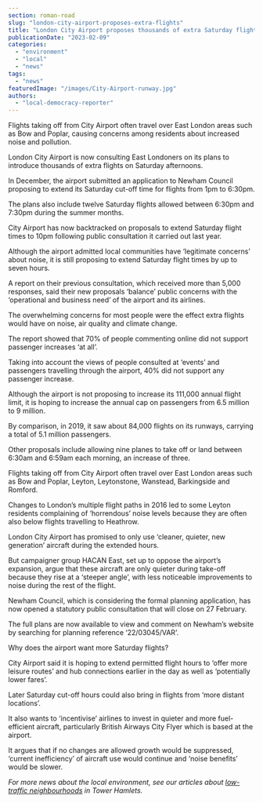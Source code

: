 ```yaml
---
section: roman-road
slug: "london-city-airport-proposes-extra-flights"
title: "London City Airport proposes thousands of extra Saturday flights despite opposition from East Londoners"
publicationDate: "2023-02-09"
categories: 
  - "environment"
  - "local"
  - "news"
tags: 
  - "news"
featuredImage: "/images/City-Airport-runway.jpg"
authors: 
  - "local-democracy-reporter"
---
```


Flights taking off from City Airport often travel over East London areas such as Bow and Poplar, causing concerns among residents about increased noise and pollution.

London City Airport is now consulting East Londoners on its plans to introduce thousands of extra flights on Saturday afternoons.

In December, the airport submitted an application to Newham Council proposing to extend its Saturday cut-off time for flights from 1pm to 6:30pm.

The plans also include twelve Saturday flights allowed between 6:30pm and 7:30pm during the summer months.

City Airport has now backtracked on proposals to extend Saturday flight times to 10pm following public consultation it carried out last year.

Although the airport admitted local communities have ‘legitimate concerns’ about noise, it is still proposing to extend Saturday flight times by up to seven hours.

A report on their previous consultation, which received more than 5,000 responses, said their new proposals ‘balance’ public concerns with the ‘operational and business need’ of the airport and its airlines.

The overwhelming concerns for most people were the effect extra flights would have on noise, air quality and climate change.

The report showed that 70% of people commenting online did not support passenger increases ‘at all’.

Taking into account the views of people consulted at ‘events’ and passengers travelling through the airport, 40% did not support any passenger increase.

Although the airport is not proposing to increase its 111,000 annual flight limit, it is hoping to increase the annual cap on passengers from 6.5 million to 9 million.

By comparison, in 2019, it saw about 84,000 flights on its runways, carrying a total of 5.1 million passengers.

Other proposals include allowing nine planes to take off or land between 6:30am and 6:59am each morning, an increase of three.

Flights taking off from City Airport often travel over East London areas such as Bow and Poplar, Leyton, Leytonstone, Wanstead, Barkingside and Romford.

Changes to London’s multiple flight paths in 2016 led to some Leyton residents complaining of ‘horrendous’ noise levels because they are often also below flights travelling to Heathrow.

London City Airport has promised to only use ‘cleaner, quieter, new generation’ aircraft during the extended hours.

But campaigner group HACAN East, set up to oppose the airport’s expansion, argue that these aircraft are only quieter during take-off because they rise at a ‘steeper angle’, with less noticeable improvements to noise during the rest of the flight.

Newham Council, which is considering the formal planning application, has now opened a statutory public consultation that will close on 27 February.

The full plans are now available to view and comment on Newham’s website by searching for planning reference ‘22/03045/VAR’.

Why does the airport want more Saturday flights?

City Airport said it is hoping to extend permitted flight hours to ‘offer more leisure routes’ and hub connections earlier in the day as well as ‘potentially lower fares’.

Later Saturday cut-off hours could also bring in flights from ‘more distant locations’.

It also wants to ‘incentivise’ airlines to invest in quieter and more fuel-efficient aircraft, particularly British Airways City Flyer which is based at the airport.

It argues that if no changes are allowed growth would be suppressed, ‘current inefficiency’ of aircraft use would continue and ‘noise benefits’ would be slower.

_For more news about the local environment, see our articles about [low-traffic neighbourhoods](https://romanroadlondon.com/articles/low-traffic-neighbourhoods/) in Tower Hamlets._


